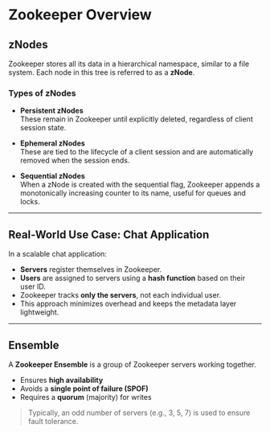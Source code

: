 # Zookeeper Overview

## zNodes

Zookeeper stores all its data in a hierarchical namespace, similar to a file system. Each node in this tree is referred to as a **zNode**.

### Types of zNodes

- **Persistent zNodes**  
  These remain in Zookeeper until explicitly deleted, regardless of client session state.

- **Ephemeral zNodes**  
  These are tied to the lifecycle of a client session and are automatically removed when the session ends.

- **Sequential zNodes**  
  When a zNode is created with the sequential flag, Zookeeper appends a monotonically increasing counter to its name, useful for queues and locks.

---

## Real-World Use Case: Chat Application

In a scalable chat application:

- **Servers** register themselves in Zookeeper.
- **Users** are assigned to servers using a **hash function** based on their user ID.
- Zookeeper tracks **only the servers**, not each individual user.
- This approach minimizes overhead and keeps the metadata layer lightweight.

---

## Ensemble

A **Zookeeper Ensemble** is a group of Zookeeper servers working together.

- Ensures **high availability**
- Avoids a **single point of failure (SPOF)**
- Requires a **quorum** (majority) for writes

> Typically, an odd number of servers (e.g., 3, 5, 7) is used to ensure fault tolerance.

